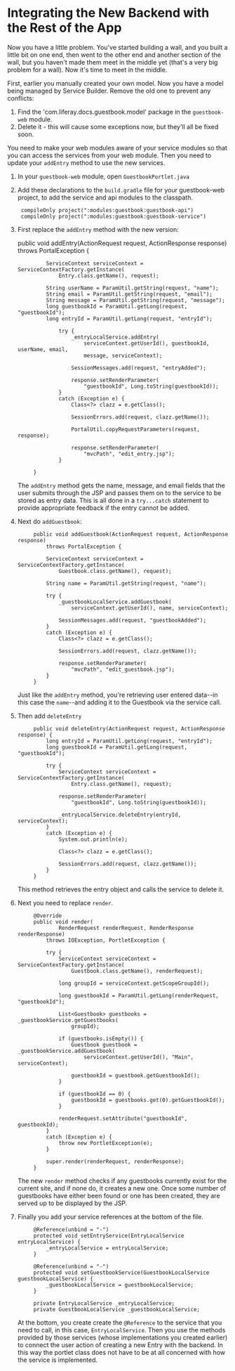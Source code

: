 # Integrating the New Backend with the Rest of the App

Now you have a little problem. You've started building a wall, and you built a 
little bit on one end, then went to the other end and another section of the 
wall, but you haven't made them meet in the middle yet (that's a very big 
problem for a wall). Now it's time to meet in the middle.

First, earlier you manually created your own model. Now you have a model being 
managed by Service Builder. Remove the old one to prevent any conflicts:

1. Find the 'com.liferay.docs.guestbook.model' package in the `guestbook-web` 
    module.
2. Delete it - this will cause some exceptions now, but they'll all be fixed 
    soon.

You need to make your web modules aware of your service modules so that 
you can access the services from your web module. Then you need to update your `addEntry` method to use the new services.

1. In your `guestbook-web` module, open `GuestbookPortlet.java`

2. Add these declarations to the `build.gradle` file for your guestbook-web 
    project, to add the service and api modules to the classpath.

        compileOnly project(":modules:guestbook:guestbook-api")
	    compileOnly project(":modules:guestbook:guestbook-service")


3. First replace the `addEntry` method with the new version:

	public void addEntry(ActionRequest request, ActionResponse response)
				throws PortalException {

				ServiceContext serviceContext = ServiceContextFactory.getInstance(
					Entry.class.getName(), request);

				String userName = ParamUtil.getString(request, "name");
				String email = ParamUtil.getString(request, "email");
				String message = ParamUtil.getString(request, "message");
				long guestbookId = ParamUtil.getLong(request, "guestbookId");
				long entryId = ParamUtil.getLong(request, "entryId");

					try {
						_entryLocalService.addEntry(
							serviceContext.getUserId(), guestbookId, userName, email,
							message, serviceContext);

						SessionMessages.add(request, "entryAdded");

						response.setRenderParameter(
							"guestbookId", Long.toString(guestbookId));
					}
					catch (Exception e) {
						Class<?> clazz = e.getClass();

						SessionErrors.add(request, clazz.getName());

						PortalUtil.copyRequestParameters(request, response);

						response.setRenderParameter(
							"mvcPath", "edit_entry.jsp");
					}
			
			}

    The `addEntry` method gets the name, message, and email fields that the 
	user submits through the JSP and passes them on to the service to be stored 
	as entry data. This is all done in a `try...catch` statement to provide
	appropriate feedback if the entry cannot be added.
	
4. Next do `addGuestbook`:

			public void addGuestbook(ActionRequest request, ActionResponse response)
				throws PortalException {

				ServiceContext serviceContext = ServiceContextFactory.getInstance(
					Guestbook.class.getName(), request);

				String name = ParamUtil.getString(request, "name");

				try {
					_guestbookLocalService.addGuestbook(
						serviceContext.getUserId(), name, serviceContext);

					SessionMessages.add(request, "guestbookAdded");
				}
				catch (Exception e) {
					Class<?> clazz = e.getClass();

					SessionErrors.add(request, clazz.getName());

					response.setRenderParameter(
						"mvcPath", "edit_guestbook.jsp");
				}
			}

    Just like the `addEntry` method, you're retrieving user entered data--in this case the `name`--and adding it to the Guestbook via the service call.
		
5. Then add `deleteEntry`

			public void deleteEntry(ActionRequest request, ActionResponse response) {
				long entryId = ParamUtil.getLong(request, "entryId");
				long guestbookId = ParamUtil.getLong(request, "guestbookId");

				try {
					ServiceContext serviceContext = ServiceContextFactory.getInstance(
						Entry.class.getName(), request);

					response.setRenderParameter(
						"guestbookId", Long.toString(guestbookId));

					_entryLocalService.deleteEntry(entryId, serviceContext);
				}
				catch (Exception e) {
					System.out.println(e);

					Class<?> clazz = e.getClass();

					SessionErrors.add(request, clazz.getName());
				}
			}

    This method retrieves the entry object and calls the service to delete it.

6. Next you need to replace `render`.

			@Override
			public void render(
					RenderRequest renderRequest, RenderResponse renderResponse)
				throws IOException, PortletException {

				try {
					ServiceContext serviceContext = ServiceContextFactory.getInstance(
						Guestbook.class.getName(), renderRequest);

					long groupId = serviceContext.getScopeGroupId();

					long guestbookId = ParamUtil.getLong(renderRequest, "guestbookId");

					List<Guestbook> guestbooks = _guestbookService.getGuestbooks(
						groupId);

					if (guestbooks.isEmpty()) {
						Guestbook guestbook = _guestbookService.addGuestbook(
							serviceContext.getUserId(), "Main", serviceContext);

						guestbookId = guestbook.getGuestbookId();
					}

					if (guestbookId == 0) {
						guestbookId = guestbooks.get(0).getGuestbookId();
					}

					renderRequest.setAttribute("guestbookId", guestbookId);
				}
				catch (Exception e) {
					throw new PortletException(e);
				}

				super.render(renderRequest, renderResponse);
			}

	The new `render` method checks if any guestbooks currently exist for the 
	current site, and if none do, it creates a new one. Once some number of
	guestbooks have either been found or one has been created, they are served 
	up to be displayed by the JSP.

7. Finally you add your service references at the bottom of the file.

			@Reference(unbind = "-")
			protected void setEntryService(EntryLocalService entryLocalService) {
				_entryLocalService = entryLocalService;
			}

			@Reference(unbind = "-")
			protected void setGuestbookService(GuestbookLocalService guestbookLocalService) {
				_guestbookLocalService = guestbookLocalService;
			}

			private EntryLocalService _entryLocalService;
			private GuestbookLocalService _guestbookLocalService;
	
		

    At the bottom, you create create the `@Reference` to the service that you 
	need to call, in this case, `EntryLocalService`. Then you use the methods 
	provided by those services (whose implementations you created earlier) to 
	connect the user action of creating a new Entry with the backend. In this 
	way the portlet class does not have to be at all concerned with how the 
	service is implemented.
	
